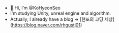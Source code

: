 - 👋 Hi, I’m @KoHyeonSeo
- I'm studying Unity, unreal engine and algorithm.
- Actually, I already have a blog ->  [현또의 코딩 세상] (https://blog.naver.com/rhgustj01)

<!---
KoHyeonSeo/KoHyeonSeo is a ✨ special ✨ repository because its `README.md` (this file) appears on your GitHub profile.
You can click the Preview link to take a look at your changes.
--->
